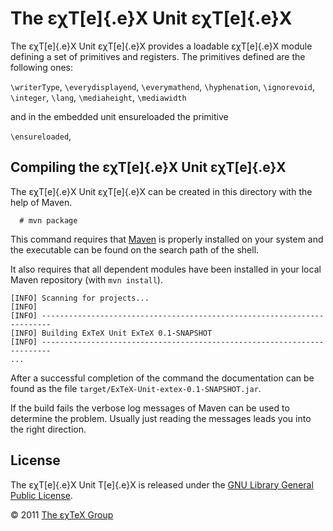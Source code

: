 

The εχT[e]{.e}X Unit εχT[e]{.e}X
================================

The εχT[e]{.e}X Unit εχT[e]{.e}X provides a loadable εχT[e]{.e}X module
defining a set of primitives and registers. The primitives defined are
the following ones:

`\writerType`, `\everydisplayend`, `\everymathend`, `\hyphenation`,
`\ignorevoid`, `\integer`, `\lang`, `\mediaheight`, `\mediawidth`

and in the embedded unit ensureloaded the primitive

`\ensureloaded`,

Compiling the εχT[e]{.e}X Unit εχT[e]{.e}X
------------------------------------------

The εχT[e]{.e}X Unit εχT[e]{.e}X can be created in this directory with
the help of Maven.

      # mvn package

This command requires that [Maven](http://maven.apache.org) is properly
installed on your system and the executable can be found on the search
path of the shell.

It also requires that all dependent modules have been installed in your
local Maven repository (with `mvn install`).

``` {.output}
[INFO] Scanning for projects...
[INFO]                                                                         
[INFO] ------------------------------------------------------------------------
[INFO] Building ExTeX Unit ExTeX 0.1-SNAPSHOT
[INFO] ------------------------------------------------------------------------
...
```

After a successful completion of the command the documentation can be
found as the file `target/ExTeX-Unit-extex-0.1-SNAPSHOT.jar`.

If the build fails the verbose log messages of Maven can be used to
determine the problem. Usually just reading the messages leads you into
the right direction.

License
-------

The εχT[e]{.e}X Unit T[e]{.e}X is released under the [GNU Library
General Public License](LICENSE.md).

© 2011 [The εχTeX Group](mailto:extex@dante.de)
